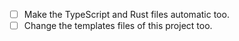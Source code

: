 - [ ] Make the TypeScript and Rust files automatic too.
- [ ] Change the templates files of this project too.
